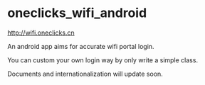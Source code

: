 # oneclicks_wifi_android

http://wifi.oneclicks.cn

An android app aims for accurate wifi portal login.

You can custom your own login way by only write a simple class.

Documents and internationalization will update soon.
